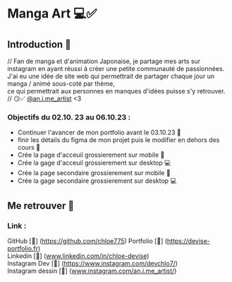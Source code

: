# Manga Art 💻✅

## Introduction 🤑

// Fan de manga et d'animation Japonaise, je partage mes arts sur instagram en ayant réussi à créer une petite communauté de passionnées.  
J'ai eu une idée de site web qui permettrait de partager chaque jour un manga / animé sous-coté par thème,  
ce qui permettrait aux personnes en manques d'idées puisse s'y retrouver. // 😏✅
[@an.i.me_artist](https://instagram.com/an.i.me_artist?igshid=NzZhOTFlYzFmZQ==) <3

### Objectifs du 02.10. 23 au 06.10.23 :

- Continuer l'avancer de mon portfolio avant le 03.10.23 📖
- finir les détails du figma de mon projet puis le modifier en dehors des cours 🥹
- Crée la page d'acceuil grossierement sur mobile 📱
- Crée la gage d'acceuil grossierement sur desktop 💻
- Crée la page secondaire grossierement sur mobile 📱
- Crée la gage secondaire grossierement sur desktop 💻
## Me retrouver 📍

### Link : 


GitHub [🔗] (https://github.com/chloe775)
Portfolio [🔗] (https://devise-portfolio.fr)  
Linkedin [📱] (www.linkedin.com/in/chloe-devise)  
Instagram Dev [🔗] (https://www.instagram.com/devchlo7/)    
Instagram dessin [🔗] (www.instagram.com/an.i.me_artist/)
